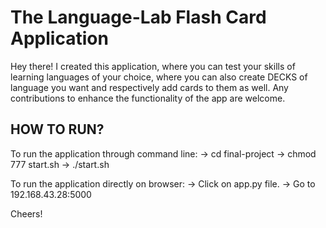 # The Language-Lab Flash Card Application


Hey there!
I created this application, where you can test your skills of learning languages of your choice, where you can also create DECKS of language you want and respectively add cards to them as well.
Any contributions to enhance the functionality of the app are welcome.


## HOW TO RUN?
To run the application through command line:
-> cd final-project
-> chmod 777 start.sh
-> ./start.sh

To run the application directly on browser:
-> Click on app.py file.
-> Go to 192.168.43.28:5000

Cheers!
